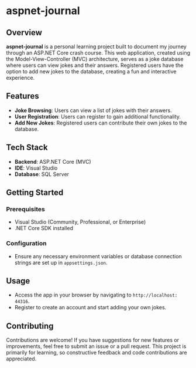 # aspnet-journal

## Overview
**aspnet-journal** is a personal learning project built to document my journey through an ASP.NET Core crash course. This web application, created using the Model-View-Controller (MVC) architecture, serves as a joke database where users can view jokes and their answers. Registered users have the option to add new jokes to the database, creating a fun and interactive experience.

## Features
- **Joke Browsing**: Users can view a list of jokes with their answers.
- **User Registration**: Users can register to gain additional functionality.
- **Add New Jokes**: Registered users can contribute their own jokes to the database.

## Tech Stack
- **Backend**: ASP.NET Core (MVC)
- **IDE**: Visual Studio
- **Database**: SQL Server

## Getting Started

### Prerequisites
- Visual Studio (Community, Professional, or Enterprise)
- .NET Core SDK installed

### Configuration
- Ensure any necessary environment variables or database connection strings are set up in `appsettings.json`.

## Usage
- Access the app in your browser by navigating to `http://localhost: 44316`.
- Register to create an account and start adding your own jokes.
  
## Contributing
Contributions are welcome! If you have suggestions for new features or improvements, feel free to submit an issue or a pull request. This project is primarily for learning, so constructive feedback and code contributions are appreciated.
